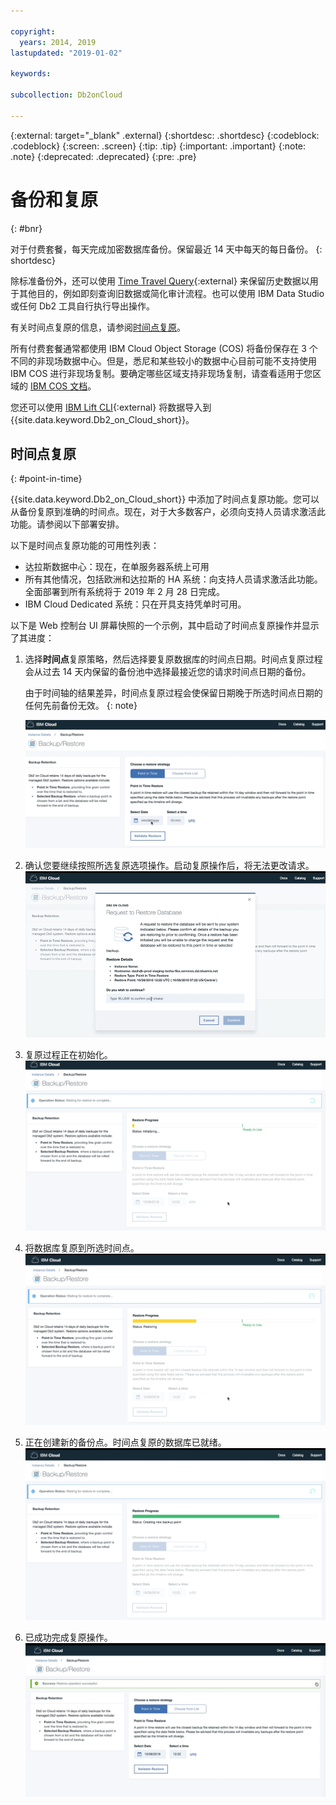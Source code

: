```yaml
---

copyright:
  years: 2014, 2019
lastupdated: "2019-01-02"

keywords: 

subcollection: Db2onCloud

---
```


<!-- Attribute definitions --> 
{:external: target="_blank" .external}
{:shortdesc: .shortdesc}
{:codeblock: .codeblock}
{:screen: .screen}
{:tip: .tip}
{:important: .important}
{:note: .note}
{:deprecated: .deprecated}
{:pre: .pre}

# 备份和复原
{: #bnr}

对于付费套餐，每天完成加密数据库备份。保留最近 14 天中每天的每日备份。
{: shortdesc}

除标准备份外，还可以使用 [Time Travel Query](https://developer.ibm.com/answers/questions/426878/how-do-i-use-time-travel-query-in-db2-or-db2-on-cl.html){:external} 来保留历史数据以用于其他目的，例如即刻查询旧数据或简化审计流程。也可以使用 IBM Data Studio 或任何 Db2 工具自行执行导出操作。
 
有关时间点复原的信息，请参阅[时间点复原](#point-in-time)。

所有付费套餐通常都使用 IBM Cloud Object Storage (COS) 将备份保存在 3 个不同的非现场数据中心。但是，悉尼和某些较小的数据中心目前可能不支持使用 IBM COS 进行非现场复制。要确定哪些区域支持非现场复制，请查看适用于您区域的 [IBM COS 文档](/docs/services/cloud-object-storage/basics?topic=cloud-object-storage-endpoints#endpoints)。

您还可以使用 [IBM Lift CLI](https://www.lift-cli.cloud.ibm.com/){:external} 将数据导入到 {{site.data.keyword.Db2_on_Cloud_short}}。

## 时间点复原
{: #point-in-time}

{{site.data.keyword.Db2_on_Cloud_short}} 中添加了时间点复原功能。您可以从备份复原到准确的时间点。现在，对于大多数客户，必须向支持人员请求激活此功能。请参阅以下部署安排。

以下是时间点复原功能的可用性列表：
- 达拉斯数据中心：现在，在单服务器系统上可用
- 所有其他情况，包括欧洲和达拉斯的 HA 系统：向支持人员请求激活此功能。全面部署到所有系统将于 2019 年 2 月 28 日完成。
- IBM Cloud Dedicated 系统：只在开具支持凭单时可用。

以下是 Web 控制台 UI 屏幕快照的一个示例，其中启动了时间点复原操作并显示了其进度：

1. 选择**时间点**复原策略，然后选择要复原数据库的时间点日期。时间点复原过程会从过去 14 天内保留的备份池中选择最接近您的请求时间点日期的备份。 

   由于时间轴的结果差异，时间点复原过程会使保留日期晚于所选时间点日期的任何先前备份无效。
   {: note}

   ![突出显示所选时间点复原策略的视图](images/pit_restore_1.png "备份和复原控制台页面")

2. 确认您要继续按照所选复原选项操作。启动复原操作后，将无法更改请求。  
![时间点复原确认对话框的视图](images/pit_restore_2.png "“确认”对话框")

3. 复原过程正在初始化。
![时间点复原初始化的视图](images/pit_restore_3.png "时间点复原初始化")

4. 将数据库复原到所选时间点。
![时间点复原进度的视图](images/pit_restore_4.png "复原进度")

5. 正在创建新的备份点。时间点复原的数据库已就绪。
![创建备份点的视图](images/pit_restore_5.png "创建备份点")

6. 已成功完成复原操作。
![成功完成复原的视图](images/pit_restore_6.png "成功完成")

